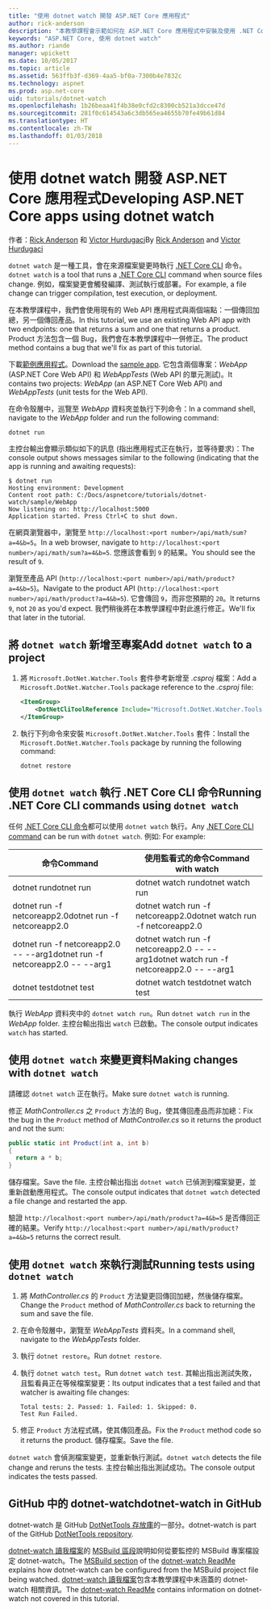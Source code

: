 ```yaml
---
title: "使用 dotnet watch 開發 ASP.NET Core 應用程式"
author: rick-anderson
description: "本教學課程會示範如何在 ASP.NET Core 應用程式中安裝及使用 .NET Core CLI 檔案監看員 (dotnet 監看式) 工具。"
keywords: "ASP.NET Core, 使用 dotnet watch"
ms.author: riande
manager: wpickett
ms.date: 10/05/2017
ms.topic: article
ms.assetid: 563ffb3f-d369-4aa5-bf0a-7300b4e7832c
ms.technology: aspnet
ms.prod: asp.net-core
uid: tutorials/dotnet-watch
ms.openlocfilehash: 1b26beaa41f4b38e0cfd2c8300cb521a3dcce47d
ms.sourcegitcommit: 281f0c614543a6c3db565ea4655b70fe49b61d84
ms.translationtype: HT
ms.contentlocale: zh-TW
ms.lasthandoff: 01/03/2018
---
```

# <a name="developing-aspnet-core-apps-using-dotnet-watch"></a><span data-ttu-id="3b19b-104">使用 dotnet watch 開發 ASP.NET Core 應用程式</span><span class="sxs-lookup"><span data-stu-id="3b19b-104">Developing ASP.NET Core apps using dotnet watch</span></span>

<span data-ttu-id="3b19b-105">作者：[Rick Anderson](https://twitter.com/RickAndMSFT) 和 [Victor Hurdugaci](https://twitter.com/victorhurdugaci)</span><span class="sxs-lookup"><span data-stu-id="3b19b-105">By [Rick Anderson](https://twitter.com/RickAndMSFT) and [Victor Hurdugaci](https://twitter.com/victorhurdugaci)</span></span>

<span data-ttu-id="3b19b-106">`dotnet watch` 是一種工具，會在來源檔案變更時執行 [.NET Core CLI](/dotnet/core/tools) 命令。</span><span class="sxs-lookup"><span data-stu-id="3b19b-106">`dotnet watch` is a tool that runs a [.NET Core CLI](/dotnet/core/tools) command when source files change.</span></span> <span data-ttu-id="3b19b-107">例如，檔案變更會觸發編譯、測試執行或部署。</span><span class="sxs-lookup"><span data-stu-id="3b19b-107">For example, a file change can trigger compilation, test execution, or deployment.</span></span>

<span data-ttu-id="3b19b-108">在本教學課程中，我們會使用現有的 Web API 應用程式與兩個端點：一個傳回加總，另一個傳回產品。</span><span class="sxs-lookup"><span data-stu-id="3b19b-108">In this tutorial, we use an existing Web API app with two endpoints: one that returns a sum and one that returns a product.</span></span> <span data-ttu-id="3b19b-109">Product 方法包含一個 Bug，我們會在本教學課程中一併修正。</span><span class="sxs-lookup"><span data-stu-id="3b19b-109">The product method contains a bug that we'll fix as part of this tutorial.</span></span>

<span data-ttu-id="3b19b-110">下載[範例應用程式](https://github.com/aspnet/Docs/tree/master/aspnetcore/tutorials/dotnet-watch/sample)。</span><span class="sxs-lookup"><span data-stu-id="3b19b-110">Download the [sample app](https://github.com/aspnet/Docs/tree/master/aspnetcore/tutorials/dotnet-watch/sample).</span></span> <span data-ttu-id="3b19b-111">它包含兩個專案：*WebApp* (ASP.NET Core Web API) 和 *WebAppTests* (Web API 的單元測試)。</span><span class="sxs-lookup"><span data-stu-id="3b19b-111">It contains two projects: *WebApp* (an ASP.NET Core Web API) and *WebAppTests* (unit tests for the Web API).</span></span>

<span data-ttu-id="3b19b-112">在命令殼層中，巡覽至 *WebApp* 資料夾並執行下列命令：</span><span class="sxs-lookup"><span data-stu-id="3b19b-112">In a command shell, navigate to the *WebApp* folder and run the following command:</span></span>

```console
dotnet run
```

<span data-ttu-id="3b19b-113">主控台輸出會顯示類似如下的訊息 (指出應用程式正在執行，並等待要求)：</span><span class="sxs-lookup"><span data-stu-id="3b19b-113">The console output shows messages similar to the following (indicating that the app is running and awaiting requests):</span></span>

```console
$ dotnet run
Hosting environment: Development
Content root path: C:/Docs/aspnetcore/tutorials/dotnet-watch/sample/WebApp
Now listening on: http://localhost:5000
Application started. Press Ctrl+C to shut down.
```

<span data-ttu-id="3b19b-114">在網頁瀏覽器中，瀏覽至 `http://localhost:<port number>/api/math/sum?a=4&b=5`。</span><span class="sxs-lookup"><span data-stu-id="3b19b-114">In a web browser, navigate to `http://localhost:<port number>/api/math/sum?a=4&b=5`.</span></span> <span data-ttu-id="3b19b-115">您應該會看到 `9` 的結果。</span><span class="sxs-lookup"><span data-stu-id="3b19b-115">You should see the result of `9`.</span></span>

<span data-ttu-id="3b19b-116">瀏覽至產品 API (`http://localhost:<port number>/api/math/product?a=4&b=5`)。</span><span class="sxs-lookup"><span data-stu-id="3b19b-116">Navigate to the product API (`http://localhost:<port number>/api/math/product?a=4&b=5`).</span></span> <span data-ttu-id="3b19b-117">它會傳回 `9`，而非您預期的 `20`。</span><span class="sxs-lookup"><span data-stu-id="3b19b-117">It returns `9`, not `20` as you'd expect.</span></span> <span data-ttu-id="3b19b-118">我們稍後將在本教學課程中對此進行修正。</span><span class="sxs-lookup"><span data-stu-id="3b19b-118">We'll fix that later in the tutorial.</span></span>

## <a name="add-dotnet-watch-to-a-project"></a><span data-ttu-id="3b19b-119">將 `dotnet watch` 新增至專案</span><span class="sxs-lookup"><span data-stu-id="3b19b-119">Add `dotnet watch` to a project</span></span>

1. <span data-ttu-id="3b19b-120">將 `Microsoft.DotNet.Watcher.Tools` 套件參考新增至 *.csproj* 檔案：</span><span class="sxs-lookup"><span data-stu-id="3b19b-120">Add a `Microsoft.DotNet.Watcher.Tools` package reference to the *.csproj* file:</span></span>

    ```xml
    <ItemGroup>
        <DotNetCliToolReference Include="Microsoft.DotNet.Watcher.Tools" Version="2.0.0" />
    </ItemGroup> 
    ```

1. <span data-ttu-id="3b19b-121">執行下列命令來安裝 `Microsoft.DotNet.Watcher.Tools` 套件：</span><span class="sxs-lookup"><span data-stu-id="3b19b-121">Install the `Microsoft.DotNet.Watcher.Tools` package by running the following command:</span></span>
    
    ```console
    dotnet restore
    ```

## <a name="running-net-core-cli-commands-using-dotnet-watch"></a><span data-ttu-id="3b19b-122">使用 `dotnet watch` 執行 .NET Core CLI 命令</span><span class="sxs-lookup"><span data-stu-id="3b19b-122">Running .NET Core CLI commands using `dotnet watch`</span></span>

<span data-ttu-id="3b19b-123">任何 [.NET Core CLI 命令](/dotnet/core/tools#cli-commands)都可以使用 `dotnet watch` 執行。</span><span class="sxs-lookup"><span data-stu-id="3b19b-123">Any [.NET Core CLI command](/dotnet/core/tools#cli-commands) can be run with `dotnet watch`.</span></span> <span data-ttu-id="3b19b-124">例如: </span><span class="sxs-lookup"><span data-stu-id="3b19b-124">For example:</span></span>

| <span data-ttu-id="3b19b-125">命令</span><span class="sxs-lookup"><span data-stu-id="3b19b-125">Command</span></span> | <span data-ttu-id="3b19b-126">使用監看式的命令</span><span class="sxs-lookup"><span data-stu-id="3b19b-126">Command with watch</span></span> |
| ---- | ----- |
| <span data-ttu-id="3b19b-127">dotnet run</span><span class="sxs-lookup"><span data-stu-id="3b19b-127">dotnet run</span></span> | <span data-ttu-id="3b19b-128">dotnet watch run</span><span class="sxs-lookup"><span data-stu-id="3b19b-128">dotnet watch run</span></span> |
| <span data-ttu-id="3b19b-129">dotnet run -f netcoreapp2.0</span><span class="sxs-lookup"><span data-stu-id="3b19b-129">dotnet run -f netcoreapp2.0</span></span> | <span data-ttu-id="3b19b-130">dotnet watch run -f netcoreapp2.0</span><span class="sxs-lookup"><span data-stu-id="3b19b-130">dotnet watch run -f netcoreapp2.0</span></span> |
| <span data-ttu-id="3b19b-131">dotnet run -f netcoreapp2.0 -- --arg1</span><span class="sxs-lookup"><span data-stu-id="3b19b-131">dotnet run -f netcoreapp2.0 -- --arg1</span></span> | <span data-ttu-id="3b19b-132">dotnet watch run -f netcoreapp2.0 -- --arg1</span><span class="sxs-lookup"><span data-stu-id="3b19b-132">dotnet watch run -f netcoreapp2.0 -- --arg1</span></span> |
| <span data-ttu-id="3b19b-133">dotnet test</span><span class="sxs-lookup"><span data-stu-id="3b19b-133">dotnet test</span></span> | <span data-ttu-id="3b19b-134">dotnet watch test</span><span class="sxs-lookup"><span data-stu-id="3b19b-134">dotnet watch test</span></span> |

<span data-ttu-id="3b19b-135">執行 *WebApp* 資料夾中的 `dotnet watch run`。</span><span class="sxs-lookup"><span data-stu-id="3b19b-135">Run `dotnet watch run` in the *WebApp* folder.</span></span> <span data-ttu-id="3b19b-136">主控台輸出指出 `watch` 已啟動。</span><span class="sxs-lookup"><span data-stu-id="3b19b-136">The console output indicates `watch` has started.</span></span>

## <a name="making-changes-with-dotnet-watch"></a><span data-ttu-id="3b19b-137">使用 `dotnet watch` 來變更資料</span><span class="sxs-lookup"><span data-stu-id="3b19b-137">Making changes with `dotnet watch`</span></span>

<span data-ttu-id="3b19b-138">請確認 `dotnet watch` 正在執行。</span><span class="sxs-lookup"><span data-stu-id="3b19b-138">Make sure `dotnet watch` is running.</span></span>

<span data-ttu-id="3b19b-139">修正 *MathController.cs* 之 `Product` 方法的 Bug，使其傳回產品而非加總：</span><span class="sxs-lookup"><span data-stu-id="3b19b-139">Fix the bug in the `Product` method of *MathController.cs* so it returns the product and not the sum:</span></span>

```csharp
public static int Product(int a, int b)
{
  return a * b;
} 
```

<span data-ttu-id="3b19b-140">儲存檔案。</span><span class="sxs-lookup"><span data-stu-id="3b19b-140">Save the file.</span></span> <span data-ttu-id="3b19b-141">主控台輸出指出 `dotnet watch` 已偵測到檔案變更，並重新啟動應用程式。</span><span class="sxs-lookup"><span data-stu-id="3b19b-141">The console output indicates that `dotnet watch` detected a file change and restarted the app.</span></span>

<span data-ttu-id="3b19b-142">驗證 `http://localhost:<port number>/api/math/product?a=4&b=5` 是否傳回正確的結果。</span><span class="sxs-lookup"><span data-stu-id="3b19b-142">Verify `http://localhost:<port number>/api/math/product?a=4&b=5` returns the correct result.</span></span>

## <a name="running-tests-using-dotnet-watch"></a><span data-ttu-id="3b19b-143">使用 `dotnet watch` 來執行測試</span><span class="sxs-lookup"><span data-stu-id="3b19b-143">Running tests using `dotnet watch`</span></span>

1. <span data-ttu-id="3b19b-144">將 *MathController.cs* 的 `Product` 方法變更回傳回加總，然後儲存檔案。</span><span class="sxs-lookup"><span data-stu-id="3b19b-144">Change the `Product` method of *MathController.cs* back to returning the sum and save the file.</span></span>
1. <span data-ttu-id="3b19b-145">在命令殼層中，瀏覽至 *WebAppTests* 資料夾。</span><span class="sxs-lookup"><span data-stu-id="3b19b-145">In a command shell, navigate to the *WebAppTests* folder.</span></span>
1. <span data-ttu-id="3b19b-146">執行 `dotnet restore`。</span><span class="sxs-lookup"><span data-stu-id="3b19b-146">Run `dotnet restore`.</span></span>
1. <span data-ttu-id="3b19b-147">執行 `dotnet watch test`。</span><span class="sxs-lookup"><span data-stu-id="3b19b-147">Run `dotnet watch test`.</span></span> <span data-ttu-id="3b19b-148">其輸出指出測試失敗，且監看員正在等候檔案變更：</span><span class="sxs-lookup"><span data-stu-id="3b19b-148">Its output indicates that a test failed and that watcher is awaiting file changes:</span></span>

     ```console
     Total tests: 2. Passed: 1. Failed: 1. Skipped: 0.
     Test Run Failed.
     ```

1. <span data-ttu-id="3b19b-149">修正 `Product` 方法程式碼，使其傳回產品。</span><span class="sxs-lookup"><span data-stu-id="3b19b-149">Fix the `Product` method code so it returns the product.</span></span> <span data-ttu-id="3b19b-150">儲存檔案。</span><span class="sxs-lookup"><span data-stu-id="3b19b-150">Save the file.</span></span>

<span data-ttu-id="3b19b-151">`dotnet watch` 會偵測檔案變更，並重新執行測試。</span><span class="sxs-lookup"><span data-stu-id="3b19b-151">`dotnet watch` detects the file change and reruns the tests.</span></span> <span data-ttu-id="3b19b-152">主控台輸出指出測試成功。</span><span class="sxs-lookup"><span data-stu-id="3b19b-152">The console output indicates the tests passed.</span></span>

## <a name="dotnet-watch-in-github"></a><span data-ttu-id="3b19b-153">GitHub 中的 dotnet-watch</span><span class="sxs-lookup"><span data-stu-id="3b19b-153">dotnet-watch in GitHub</span></span>

<span data-ttu-id="3b19b-154">dotnet-watch 是 GitHub [DotNetTools 存放庫](https://github.com/aspnet/DotNetTools/tree/dev/src/dotnet-watch)的一部分。</span><span class="sxs-lookup"><span data-stu-id="3b19b-154">dotnet-watch is part of the GitHub [DotNetTools repository](https://github.com/aspnet/DotNetTools/tree/dev/src/dotnet-watch).</span></span>

<span data-ttu-id="3b19b-155">[dotnet-watch 讀我檔案](https://github.com/aspnet/DotNetTools/blob/dev/src/dotnet-watch/README.md)的 [MSBuild 區段](https://github.com/aspnet/DotNetTools/tree/dev/src/dotnet-watch#msbuild)說明如何從要監控的 MSBuild 專案檔設定 dotnet-watch。</span><span class="sxs-lookup"><span data-stu-id="3b19b-155">The [MSBuild section](https://github.com/aspnet/DotNetTools/tree/dev/src/dotnet-watch#msbuild) of the [dotnet-watch ReadMe](https://github.com/aspnet/DotNetTools/blob/dev/src/dotnet-watch/README.md) explains how dotnet-watch can be configured from the MSBuild project file being watched.</span></span> <span data-ttu-id="3b19b-156">[dotnet-watch 讀我檔案](https://github.com/aspnet/DotNetTools/blob/dev/src/dotnet-watch/README.md)包含本教學課程中未涵蓋的 dotnet-watch 相關資訊。</span><span class="sxs-lookup"><span data-stu-id="3b19b-156">The [dotnet-watch ReadMe](https://github.com/aspnet/DotNetTools/blob/dev/src/dotnet-watch/README.md) contains information on dotnet-watch not covered in this tutorial.</span></span>

